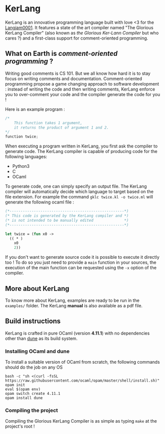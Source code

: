 # KerLang

KerLang is an innovative programming language built with love <3 for the [Langjam0001](https://github.com/langjam/jam0001). It features a state of the art compiler named "The Glorious KerLang Compiler" (also known as *the Glorious Ker-Lann Compiler* but who cares ?) and a first-class support for comment-oriented programming.

## What on Earth is *comment-oriented programming* ?

Writing good comments is CS 101. But we all know how hard it is to stay focus on writing comments and documentation. Comment-oriented programming propose a game changing approach to software development : instead of writing the code and then writing comments, KerLang enforce you to over-comment your code and the compiler generate the code for you !

Here is an example program :

```c
/*
	This function takes 1 argument,
	it returns the product of argument 1 and 2.
*/
function twice;
```

When executing a program written in KerLang, you first ask the compiler to generate code. The KerLang compiler is capable of producing code for the following languages:
+ Python3
+ C
+ OCaml

To generate code, one can simply specify an output file. The KerLang compiler will automatically decide which language to target based on the file extension. For example the command `gklc twice.kl -o twice.ml` will generate the following ocaml file :

```ocaml
(*----------------------------------------------------*)
(* This code is generated by the KerLang compiler and *)
(* is not intended to be manually edited              *)
(*----------------------------------------------------*)

let twice = (fun x0 ->
  (( * ) 
    x0
    2))
```

If you don't want to generate source code it is possible to execute it directly too ! To do so you just need to provide a `main` function in your sources, the execution of the main function can be requested using the `-x` option of the compiler.

## More about KerLang

To know more about KerLang, examples are ready to be run in the `examples/` folder. The KerLang **manual** is also available as a pdf file.

## Build instructions

KerLang is crafted in pure OCaml (version **4.11.1**) with no dependencies other than [dune](https://dune.build) as its build system.

### Installing OCaml and dune

To install a suitable version of OCaml from scratch, the following commands should do the job on any OS

```
bash -c "sh <(curl -fsSL https://raw.githubusercontent.com/ocaml/opam/master/shell/install.sh)"
opam init
eval $(opam env)
opam switch create 4.11.1
opam install dune
```

### Compiling the project

Compiling the Glorious KerLang Compiler is as simple as typing `make` at the project's root !

